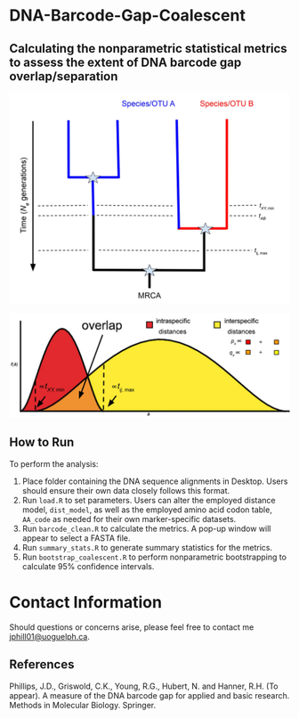 # DNA-Barcode-Gap-Coalescent

## Calculating the nonparametric statistical metrics to assess the extent of DNA barcode gap overlap/separation

![alt text](https://github.com/jphill01/DNA-Barcode-Gap-Coalescent/blob/main/img/Fig.%201.jpg)

![alt text](https://github.com/jphill01/DNA-Barcode-Gap-Coalescent/blob/main/img/Fig%2C%202.jpg)

## How to Run

To perform the analysis:

1. Place folder containing the DNA sequence alignments in Desktop. Users should ensure their own data closely follows this format.
2. Run `load.R` to set parameters. Users can alter the employed distance model, `dist_model`, as well as the employed amino acid codon table, `AA_code` as needed for their own marker-specific datasets.
3. Run `barcode_clean.R` to calculate the metrics. A pop-up window will appear to select a FASTA file.
4. Run `summary_stats.R` to generate summary statistics for the metrics.
5. Run `bootstrap_coalescent.R` to perform nonparametric bootstrapping to calculate 95% confidence intervals.

# Contact Information

Should questions or concerns arise, please feel free to contact me jphill01@uoguelph.ca.

## References

Phillips, J.D., Griswold, C.K., Young, R.G., Hubert, N. and Hanner, R.H. (To appear). A measure of the DNA barcode gap for applied and basic research. Methods in Molecular Biology. Springer.
